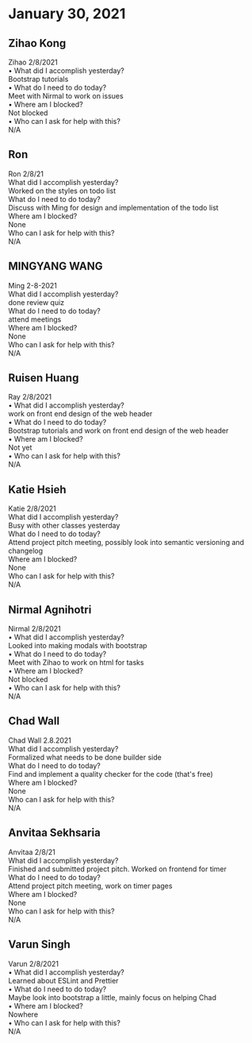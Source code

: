 # January 30, 2021

## Zihao Kong
Zihao 2/8/2021\
• What did I accomplish yesterday?\
Bootstrap tutorials\
• What do I need to do today?\
Meet with Nirmal to work on issues\
• Where am I blocked?\
Not blocked\
• Who can I ask for help with this?\
N/A

## Ron
Ron 2/8/21\
 What did I accomplish yesterday?\
Worked on the styles on todo list\
 What do I need to do today?\
Discuss with Ming for design and implementation of the todo list\
 Where am I blocked?\
None\
 Who can I ask for help with this?\
N/A
## MINGYANG WANG
Ming 2-8-2021\
 What did I accomplish yesterday?\
done review quiz\
 What do I need to do today?\
attend meetings\
 Where am I blocked?\
None\
 Who can I ask for help with this?\
N/A
## Ruisen Huang
Ray 2/8/2021\
• What did I accomplish yesterday?\
work on front end design of the web header\
• What do I need to do today?\
Bootstrap tutorials and work on front end design of the web header\
• Where am I blocked?\
Not yet\
• Who can I ask for help with this?\
N/A

## Katie Hsieh
Katie 2/8/2021\
What did I accomplish yesterday?\
Busy with other classes yesterday\
What do I need to do today?\
Attend project pitch meeting, possibly look into semantic versioning and changelog\
Where am I blocked?\
None\
Who can I ask for help with this?\
N/A

## Nirmal Agnihotri
Nirmal 2/8/2021\
• What did I accomplish yesterday?\
Looked into making modals with bootstrap\
• What do I need to do today?\
Meet with Zihao to work on html for tasks\
• Where am I blocked?\
Not blocked\
• Who can I ask for help with this?\
N/A

## Chad Wall
Chad Wall 2.8.2021\
What did I accomplish yesterday?\
Formalized what needs to be done builder side\
What do I need to do today?\
Find and implement a quality checker for the code (that's free)\
Where am I blocked?\
None\
Who can I ask for help with this?\
N/A
## Anvitaa Sekhsaria
Anvitaa 2/8/21\
 What did I accomplish yesterday?\
Finished and submitted project pitch. Worked on frontend for timer\
 What do I need to do today?\
Attend project pitch meeting, work on timer pages\
 Where am I blocked?\
None\
 Who can I ask for help with this?\
N/A

## Varun Singh
Varun 2/8/2021\
• What did I accomplish yesterday?\
Learned about ESLint and Prettier\
• What do I need to do today?\
Maybe look into bootstrap a little, mainly focus on helping Chad\
• Where am I blocked?\
Nowhere\
• Who can I ask for help with this?\
N/A